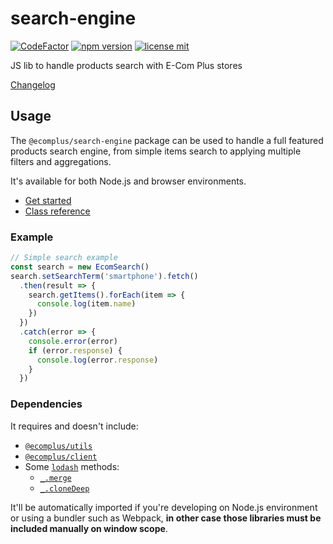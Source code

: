 # search-engine

[![CodeFactor](https://www.codefactor.io/repository/github/ecomclub/search-engine/badge)](https://www.codefactor.io/repository/github/ecomclub/search-engine)
[![npm version](https://img.shields.io/npm/v/@ecomplus/search-engine.svg)](https://www.npmjs.org/@ecomplus/search-engine)
[![license mit](https://img.shields.io/badge/License-MIT-yellow.svg)](https://opensource.org/licenses/MIT)

JS lib to handle products search with E-Com Plus stores

[Changelog](https://github.com/ecomclub/search-engine/blob/master/CHANGELOG.md)

## Usage

The `@ecomplus/search-engine` package can be used to handle
a full featured products search engine, from simple items
search to applying multiple filters and aggregations.

It's available for both Node.js and browser environments.

- [Get started](https://developers.e-com.plus/search-engine/module-@ecomplus_search-engine.html)
- [Class reference](https://developers.e-com.plus/search-engine/EcomSearch.html)

### Example

```js
// Simple search example
const search = new EcomSearch()
search.setSearchTerm('smartphone').fetch()
  .then(result => {
    search.getItems().forEach(item => {
      console.log(item.name)
    })
  })
  .catch(error => {
    console.error(error)
    if (error.response) {
      console.log(error.response)
    }
  })
```

### Dependencies

It requires and doesn't include:
- [`@ecomplus/utils`](https://github.com/ecomclub/ecomplus-utils)
- [`@ecomplus/client`](https://github.com/ecomclub/ecomplus-client)
- Some [`lodash`](https://lodash.com/) methods:
  + [`_.merge`](https://lodash.com/docs/4.17.15#merge)
  + [`_.cloneDeep`](https://lodash.com/docs/4.17.15#cloneDeep)

It'll be automatically imported if you're developing on Node.js
environment or using a bundler such as Webpack,
**in other case those libraries must be included manually on
window scope**.
